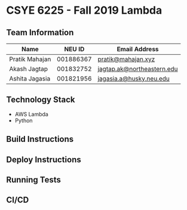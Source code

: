# CSYE 6225 - Fall 2019 Lambda


## Team Information

| Name | NEU ID | Email Address |
| --- | --- | --- |
| Pratik Mahajan | 001886367 | pratik@mahajan.xyz |
| Akash Jagtap | 001832752 | jagtap.ak@northeastern.edu |
| Ashita Jagasia | 001821956 | jagasia.a@husky.neu.edu |

## Technology Stack
* AWS Lambda
* Python


## Build Instructions

## Deploy Instructions

## Running Tests

## CI/CD